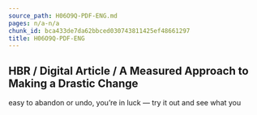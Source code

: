 ```yaml
---
source_path: H06O9Q-PDF-ENG.md
pages: n/a-n/a
chunk_id: bca433de7da62bbced030743811425ef48661297
title: H06O9Q-PDF-ENG
---
```

## HBR / Digital Article / A Measured Approach to Making a Drastic Change

easy to abandon or undo, you’re in luck — try it out and see what you
